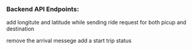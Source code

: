 ### Backend API Endpoints:

add longitute and latitude while sending ride request for both picup and destination

remove the arrival messege add a start trip status 






